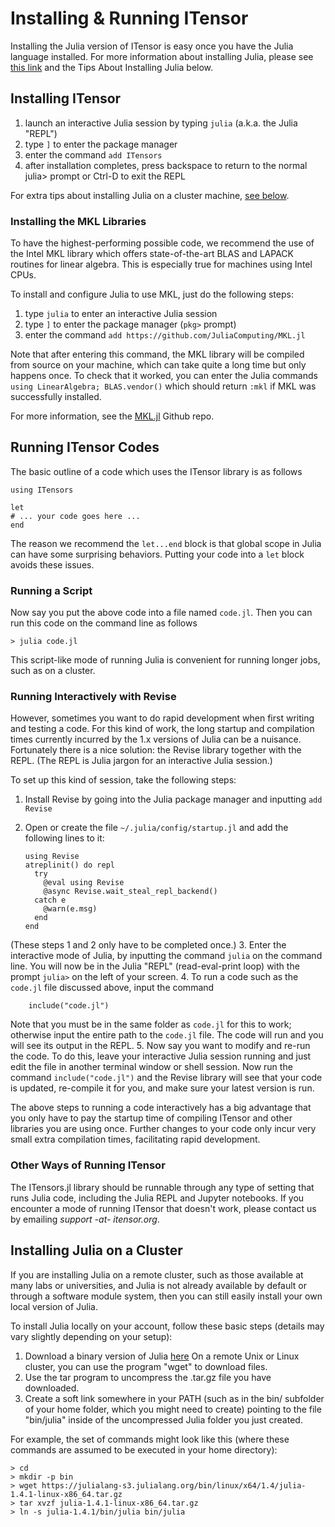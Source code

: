 # Installing & Running ITensor

Installing the Julia version of ITensor is easy once you
have the Julia language installed. For more information about
installing Julia, please see <a href="https://julialang.org/downloads/">this link</a>
and the Tips About Installing Julia below.

## Installing ITensor

1. launch an interactive Julia session by typing `julia` (a.k.a. the Julia "REPL")
2. type `]` to enter the package manager
3. enter the command `add ITensors`
4. after installation completes, press backspace to return to the normal julia> prompt or Ctrl-D to exit the REPL

For extra tips about installing Julia on a cluster machine, <a href="#cluster">see below</a>.

### Installing the MKL Libraries

To have the highest-performing possible code, we recommend the use of the Intel MKL library
which offers state-of-the-art BLAS and LAPACK routines for linear algebra. This is especially
true for machines using Intel CPUs.

To install and configure Julia to use MKL, just do the following steps:
1. type `julia` to enter an interactive Julia session
2. type `]` to enter the package manager (`pkg>` prompt)
3. enter the command `add https://github.com/JuliaComputing/MKL.jl`

Note that after entering this command, the MKL library will be compiled from source on your
machine, which can take quite a long time but only happens once. To check that it worked,
you can enter the Julia commands `using LinearAlgebra; BLAS.vendor()` which should return
`:mkl` if MKL was successfully installed.

For more information, see the <a target="_blank" href="https://github.com/JuliaComputing/MKL.jl">MKL.jl</a> Github repo.

## Running ITensor Codes

The basic outline of a code which uses the ITensor library is as follows

    using ITensors

    let
    # ... your code goes here ...
    end

The reason we recommend the `let...end` block is that global scope in Julia
can have some surprising behaviors. Putting your code into a `let` block 
avoids these issues.

### Running a Script

Now say you put the above code into a file named `code.jl`. Then you can run
this code on the command line as follows

    > julia code.jl

This script-like mode of running Julia is convenient for running longer jobs,
such as on a cluster.

### Running Interactively with Revise

However, sometimes you want to do rapid development when first writing and 
testing a code. For this kind of work, the long startup and compilation times
currently incurred by the 1.x versions of Julia can be a nuisance. Fortunately
there is a nice solution: the Revise library together with the REPL. (The REPL
is Julia jargon for an interactive Julia session.)

To set up this kind of session, take the following steps:

1. Install Revise by going into the Julia package manager and inputting `add Revise`
2. Open or create the file `~/.julia/config/startup.jl` and add the following lines to it:
    
       using Revise
       atreplinit() do repl
         try
           @eval using Revise
           @async Revise.wait_steal_repl_backend()
         catch e
           @warn(e.msg)
         end
       end

  (These steps 1 and 2 only have to be completed once.)
3. Enter the interactive mode of Julia, by inputting the command `julia` on the 
command line. You will now be in the Julia "REPL" (read-eval-print loop) with the
prompt `julia>` on the left of your screen.
4. To run a code such as the `code.jl` file discussed above, input the command

        include("code.jl")

  Note that you must be in the same folder as `code.jl` for this to work; otherwise
input the entire path to the `code.jl` file. The code will run and you will see its output in the REPL.
5. Now say you want to modify and re-run the code. To do this, leave your interactive Julia session running and just edit the file in another terminal window or shell session. Now run the command `include("code.jl")` and the Revise library will see that your code is updated, re-compile it for you, and make sure your latest version is run.

The above steps to running a code interactively has a big advantage that you only have to pay the startup time of compiling ITensor and other libraries you are using once. Further changes to your code only incur very small extra compilation times, facilitating rapid development.


### Other Ways of Running ITensor

The ITensors.jl library should be runnable through any type of setting that runs
Julia code, including the Julia REPL and Jupyter notebooks. If you encounter a mode
of running ITensor that doesn't work, please contact us by emailing <i>support -at- itensor.org</i>.


<a name="cluster"></a>
## Installing Julia on a Cluster

If you are installing Julia on a remote cluster, such as
those available at many labs or universities, and Julia is
not already available by default or through a software 
module system, then you can still easily install your own
local version of Julia.

To install Julia locally on your account, follow these
basic steps (details may vary slightly depending on your setup):
1. Download a binary version of Julia <a href="https://julialang.org/downloads/">here</a>
On a remote Unix or Linux cluster, you can use the program "wget" to download files.
2. Use the tar program to uncompress the .tar.gz file you have downloaded.
3. Create a soft link somewhere in your PATH (such as in the bin/ subfolder of your
home folder, which you might need to create) pointing to the file "bin/julia" inside
of the uncompressed Julia folder you just created.

For example, the set of commands might look like this (where these commands
are assumed to be executed in your home directory):

    > cd
    > mkdir -p bin
    > wget https://julialang-s3.julialang.org/bin/linux/x64/1.4/julia-1.4.1-linux-x86_64.tar.gz
    > tar xvzf julia-1.4.1-linux-x86_64.tar.gz
    > ln -s julia-1.4.1/bin/julia bin/julia

